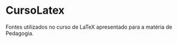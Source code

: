 CursoLatex
==========

Fontes utilizados no curso de LaTeX apresentado para a matéria de Pedagogia.
